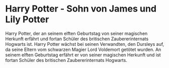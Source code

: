 # Harry Potter - Sohn von James und Lily Potter

Harry Potter, der an seinem elften Geburtstag von seiner magischen Herkunft erfährt und fortan Schüler des britischen Zaubererinternats Hogwarts ist. Harry Potter wächst bei seinen Verwandten, den Dursleys auf, da seine Eltern vom schwarzen Magier Lord Voldemort getötet wurden. An seinem elften Geburtstag erfährt er von seiner magischen Herkunft und ist fortan Schüler des britischen Zaubererinternats Hogwarts.
